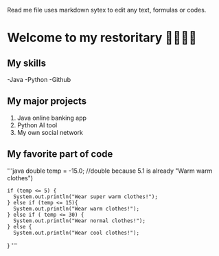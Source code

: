 Read me file uses markdown sytex to edit any text, formulas or codes.

# Welcome to my restoritary 🙌🙌🙌🙌

## My skills
-Java
-Python
-Github

## My major projects
1. Java online banking app
2. Python AI tool
3. My own social network

## My favorite part of code
'''java
    double temp = -15.0; //double because 5.1 is already "Warm warm clothes")
    
    if (temp <= 5) {
      System.out.println("Wear super warm clothes!");
    } else if (temp <= 15){
      System.out.println("Wear warm clothes!");
    } else if ( temp <= 30) {
      System.out.println("Wear normal clothes!");
    } else {
      System.out.println("Wear cool clothes!");
  }
'''

  
